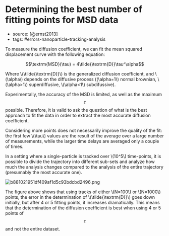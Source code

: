 # Determining the best number of fitting points for MSD data

- source: [@ernst2013]
- tags: #errors-nanoparticle-tracking-analysis

To measure the diffusion coefficient, we can fit the mean squared displacement curve with the following equation:

$$\textrm{MSD}(\tau) = 4\tilde{\textrm{D}}\tau^\alpha$$ 

Where \\(\tilde{\textrm{D}}\\) is the generalized diffusion coefficient, and \\(\alpha\\) depends on the diffusive process (\(\alpha=1\\) normal brownian, \\(\alpha>1\\) superdiffusive, \\(\alpha<1\\) subdifussive). 

Experimentally, the accuracy of the MSD is limited, as well as the maximum $$\tau$$ possible. Therefore, it is valid to ask the question of what is the best approach to fit the data in order to extract the most accurate diffusion coefficient. 

Considering more points does not necessarily improve the quality of the fit: the first few \\(\tau\\) values are the result of the average over a large number of measurements, while the larger time delays are averaged only a couple of times. 

In a setting where a single-particle is tracked over \\(10^5\\) time-points, it is possible to divide the trajectory into different sub-sets and analyze how much the analysis changes compared to the analysis of the entire trajectory (presumably the most accurate one). 

![b881021951df409af1d5c93bdcbd2496.png](/images/b881021951df409af1d5c93bdcbd2496.png)

The figure above shows that using tracks of either \\(N=100\\) or \\(N=1000\\) points, the error in the determination of \\(\tilde{\textrm{D}}\\) goes down initially, but after 4 or 5 fitting points, it increases dramatically. This means that the determination of the diffusion coefficient is best when using 4 or 5 points of $$\tau$$ and not the entire dataset. 

